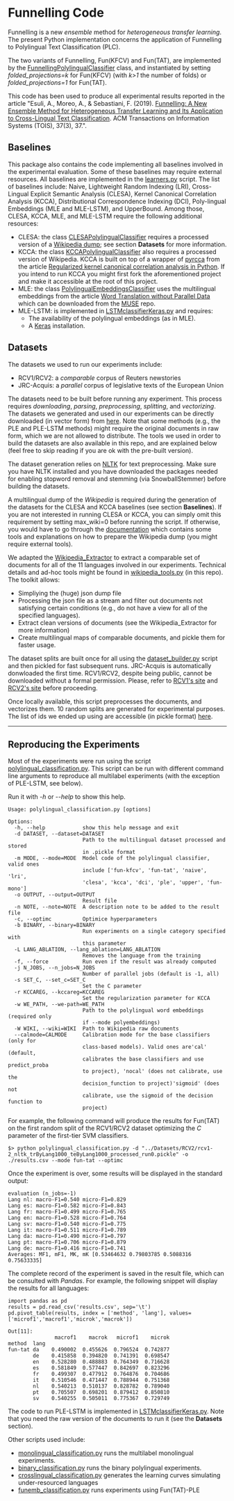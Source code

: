 # Funnelling Code
Funnelling is a new _ensemble_ method for _heterogeneous transfer learning_. 
The present Python implementation concerns the application of Funnelling to Polylingual Text Classification (PLC). 

The two variants of Funnelling, Fun(KFCV) and Fun(TAT), are implemented by 
the [FunnellingPolylingualClassifier](./learning/learners.py) class, and instantiated by setting 
_folded_projections=k_ for Fun(KFCV) (with _k>1_ the number of folds) or _folded_projections=1_ for Fun(TAT).


This code has been used to produce all experimental results reported in the article "Esuli, A., Moreo, A., & Sebastiani, F. (2019). [Funnelling: A New Ensemble Method for Heterogeneous Transfer Learning and Its Application to Cross-Lingual Text Classification](https://dl.acm.org/citation.cfm?id=3326065). ACM Transactions on Information Systems (TOIS), 37(3), 37.". 


## Baselines

This package also contains the code implementing all baselines involved in the experimental evaluation. 
Some of these baselines may require external resources.
All baselines are implemented in the [learners.py](./learning/learners.py) script.
The list of baselines include: 
Naive, 
Lightweight Random Indexing (LRI), 
Cross-Lingual Explicit Semantic Analysis (CLESA),
Kernel Canonical Correlation Analysis (KCCA), 
Distributional Correspondence Indexing (DCI),
Poly-lingual Embeddings (MLE and MLE-LSTM), 
and UpperBound.
Among those, CLESA, KCCA, MLE, and MLE-LSTM require the following additional resources:

* CLESA: the class [CLESAPolylingualClassifier](./learning/learners.py) requires a processed version of a [Wikipedia dump](https://dumps.wikimedia.org/); see section **Datasets** for more information. 
* KCCA: the class [KCCAPolylingualClassifier](./learning/learners.py) also requires a processed version of Wikipedia. KCCA is built on top of a wrapper of [pyrcca](https://github.com/gallantlab/pyrcca) 
from the article [Regularized kernel canonical correlation analysis in Python](https://www.frontiersin.org/articles/10.3389/fninf.2016.00049/full).
If you intend to run KCCA you might first fork the aforementioned project and make it accessible at the root of this project. 
* MLE: the class [PolylingualEmbeddingsClassifier](./learning/learners.py) uses the multilingual embeddings from the article 
[Word Translation without Parallel Data](https://arxiv.org/abs/1710.04087) which can be downloaded from the [MUSE](https://github.com/facebookresearch/MUSE) repo.
* MLE-LSTM: is implemented in [LSTMclassifierKeras.py](./learning/LSTMclassifierKeras.py) and requires:
    * The availability of the polylingual embeddings (as in MLE).
    * A [Keras](https://keras.io/) installation.
    

## Datasets

The datasets we used to run our experiments include:
* RCV1/RCV2: a _comparable_ corpus of Reuters newstories
* JRC-Acquis: a _parallel_ corpus of legislative texts of the European Union

The datasets need to be built before running any experiment.
This process requires _downloading_, _parsing_, _preprocessing_, _splitting_, and _vectorizing_.
The datasets we generated and used in our experiments can be directly downloaded (in vector form) from [here](http://hlt.isti.cnr.it/funnelling/).
Note that some methods (e.g., the PLE and PLE-LSTM methods) might require the original documents in raw form, which we are not allowed to distribute.
The tools we used in order to build the datasets are also available in this repo, and are explained below 
(feel free to skip reading if you are ok with the pre-built version).

The dataset generation relies on [NLTK](http://www.nltk.org/) for text preprocessing. 
Make sure you have NLTK installed and you have downloaded the packages needed for enabling stopword removal 
and stemming (via SnowballStemmer) before building the datasets.

A multilingual dump of the _Wikipedia_ is required during the generation of the datasets for the CLESA and KCCA 
baselines (see section **Baselines**). 
If you are not interested in running CLESA or KCCA, you can simply omit this requirement by setting max_wiki=0 before
running the script.
If otherwise, you would have to go through the [documentation](./data/reader/wikipedia_tools.py) which 
contains some tools and explanations on how to prepare the Wikipedia dump (you might require external tools).

We adapted the [Wikipedia_Extractor](http://medialab.di.unipi.it/wiki/Wikipedia_Extractor) to extract a comparable
set of documents for all of the 11 languages involved in our experiments. 
Technical details and ad-hoc tools might be found in [wikipedia_tools.py](./data/reader/wikipedia_tools.py) (in this repo).
The toolkit allows:
* Simpliying the (huge) json dump file
* Processing the json file as a stream and filter out documents not satisfying certain conditions (e.g., do not have a view for all of the specified languages).
* Extract clean versions of documents (see the Wikipedia_Extractor for more information)
* Create multilingual maps of comparable documents, and pickle them for faster usage. 
 
The dataset splits are built once for all using the [dataset_builder.py](./dataset_builder.py) script and
then pickled for fast subsequent runs.
JRC-Acquis is automatically donwloaded the first time.
RCV1/RCV2, despite being public, cannot be downloaded without a formal permission. 
Please, refer to [RCV1's site](http://www.daviddlewis.com/resources/testcollections/rcv1/) and 
[RCV2's site](http://trec.nist.gov/data/reuters/reuters.html) before proceeding.

Once locally available, this script preprocesses the documents, and vectorizes them. 
10 random splits are generated for experimental purposes. 
The list of ids we ended up using are accessible (in pickle format) [here](http://hlt.isti.cnr.it/funnelling/).


---
## Reproducing the Experiments

Most of the experiments were run using the script [polylingual_classification.py](polylingual_classification.py).
This script can be run with different command line arguments to reproduce all multilabel experiments (with the exception of PLE-LSTM, see below). 

Run it with _-h_ or _--help_ to show this help.

```
Usage: polylingual_classification.py [options]

Options:
  -h, --help            show this help message and exit
  -d DATASET, --dataset=DATASET
                        Path to the multilingual dataset processed and stored
                        in .pickle format
  -m MODE, --mode=MODE  Model code of the polylingual classifier, valid ones
                        include ['fun-kfcv', 'fun-tat', 'naive', 'lri',
                        'clesa', 'kcca', 'dci', 'ple', 'upper', 'fun-mono']
  -o OUTPUT, --output=OUTPUT
                        Result file
  -n NOTE, --note=NOTE  A description note to be added to the result file
  -c, --optimc          Optimice hyperparameters
  -b BINARY, --binary=BINARY
                        Run experiments on a single category specified with
                        this parameter
  -L LANG_ABLATION, --lang_ablation=LANG_ABLATION
                        Removes the language from the training
  -f, --force           Run even if the result was already computed
  -j N_JOBS, --n_jobs=N_JOBS
                        Number of parallel jobs (default is -1, all)
  -s SET_C, --set_c=SET_C
                        Set the C parameter
  -r KCCAREG, --kccareg=KCCAREG
                        Set the regularization parameter for KCCA
  -w WE_PATH, --we-path=WE_PATH
                        Path to the polylingual word embeddings (required only
                        if --mode polyembeddings)
  -W WIKI, --wiki=WIKI  Path to Wikipedia raw documents
  --calmode=CALMODE     Calibration mode for the base classifiers (only for
                        class-based models). Valid ones are'cal' (default,
                        calibrates the base classifiers and use predict_proba
                        to project), 'nocal' (does not calibrate, use the
                        decision_function to project)'sigmoid' (does not
                        calibrate, use the sigmoid of the decision function to
                        project)
```

For example, the following command will produce the results for Fun(TAT) on the first random split 
of the RCV1/RCV2 dataset optimizing the _C_ parameter of the first-tier SVM classifiers.

```
$> python polylingual_classification.py -d "../Datasets/RCV2/rcv1-2_nltk_trByLang1000_teByLang1000_processed_run0.pickle" -o ./results.csv --mode fun-tat --optimc
```

Once the experiment is over, some results will be displayed in the standard output:

```
evaluation (n_jobs=-1)
Lang nl: macro-F1=0.540 micro-F1=0.829
Lang es: macro-F1=0.582 micro-F1=0.843
Lang fr: macro-F1=0.499 micro-F1=0.765
Lang en: macro-F1=0.528 micro-F1=0.764
Lang sv: macro-F1=0.540 micro-F1=0.775
Lang it: macro-F1=0.511 micro-F1=0.789
Lang da: macro-F1=0.490 micro-F1=0.797
Lang pt: macro-F1=0.706 micro-F1=0.879
Lang de: macro-F1=0.416 micro-F1=0.741
Averages: MF1, mF1, MK, mK [0.53464632 0.79803785 0.5088316  0.75633335]
```

The complete record of the experiment is saved in the result file, which can be consulted with _Pandas_.
For example, the following snippet will display the results for all languages:

```
import pandas as pd
results = pd.read_csv('results.csv', sep='\t')
pd.pivot_table(results, index = ['method', 'lang'], values=['microf1','macrof1','microk','macrok'])

Out[11]: 
               macrof1    macrok   microf1    microk
method  lang                                        
fun-tat da    0.490002  0.455626  0.796524  0.742877
        de    0.415858  0.394820  0.741391  0.698547
        en    0.528280  0.488883  0.764349  0.716628
        es    0.581849  0.577447  0.842697  0.823296
        fr    0.499307  0.477912  0.764876  0.704686
        it    0.510546  0.471447  0.788944  0.751368
        nl    0.540213  0.510137  0.828782  0.789040
        pt    0.705507  0.698201  0.879412  0.850810
        sv    0.540255  0.505011  0.775367  0.729749
```  

The code to run PLE-LSTM is implemented in [LSTMclassifierKeras.py](./learning/LSTMclassifierKeras.py).
Note that you need the raw version of the documents to run it (see the **Datasets** section).

Other scripts used include:
* [monolingual_classification.py](./monolingual_classification.py) runs the multilabel monolingual experiments. 
* [binary_classification.py](./binary_classification.py) runs the binary polylingual experiments.
* [crosslingual_classification.py](./crosslingual_classification.py) generates the learning curves simulating under-resourced languages
* [funemb_classification.py](./funemb_classification.py) runs experiments using Fun(TAT)-PLE


